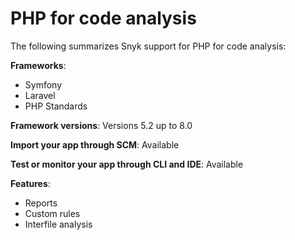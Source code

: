 # PHP for code analysis

The following summarizes Snyk support for PHP for code analysis:

**Frameworks**:

* Symfony
* Laravel
* PHP Standards

**Framework versions**: Versions 5.2 up to 8.0

**Import your app through SCM**: Available

**Test or monitor your app through CLI and IDE**: Available

**Features**:

* Reports
* Custom rules
* Interfile analysis
